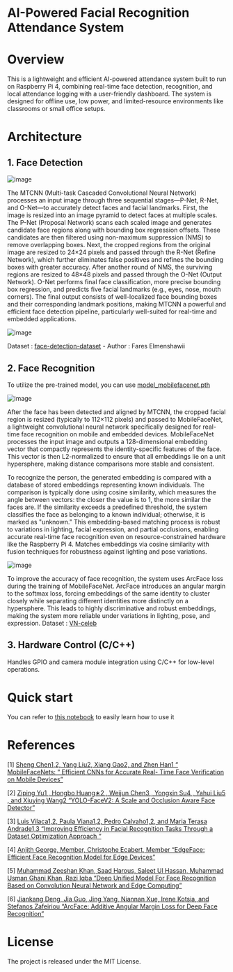 # AI-Powered Facial Recognition Attendance System

# Overview
This is a lightweight and efficient AI-powered attendance system built to run on Raspberry Pi 4, combining real-time face detection, recognition, and local attendance logging with a user-friendly dashboard. The system is designed for offline use, low power, and limited-resource environments like classrooms or small office setups.

# Architecture
## 1. Face Detection

![image](https://github.com/user-attachments/assets/16b6fe2b-5b3c-4160-a135-c0583097e31b)

The MTCNN (Multi-task Cascaded Convolutional Neural Network) processes an input image through three sequential stages—P-Net, R-Net, and O-Net—to accurately detect faces and facial landmarks. First, the image is resized into an image pyramid to detect faces at multiple scales. The P-Net (Proposal Network) scans each scaled image and generates candidate face regions along with bounding box regression offsets. These candidates are then filtered using non-maximum suppression (NMS) to remove overlapping boxes. Next, the cropped regions from the original image are resized to 24×24 pixels and passed through the R-Net (Refine Network), which further eliminates false positives and refines the bounding boxes with greater accuracy. After another round of NMS, the surviving regions are resized to 48×48 pixels and passed through the O-Net (Output Network). O-Net performs final face classification, more precise bounding box regression, and predicts five facial landmarks (e.g., eyes, nose, mouth corners). The final output consists of well-localized face bounding boxes and their corresponding landmark positions, making MTCNN a powerful and efficient face detection pipeline, particularly well-suited for real-time and embedded applications.

![image](https://github.com/user-attachments/assets/db179110-054c-4a73-99e4-71229899ac82)

Dataset : [face-detection-dataset](https://www.kaggle.com/datasets/fareselmenshawii/face-detection-dataset) - Author : Fares Elmenshawii
## 2. Face Recognition
To utilize the pre-trained model, you can use [model_mobilefacenet.pth](https://github.com/luongdang1/Face-Recognition-Attendance-System/blob/main/model_mobilefacenet.pth)

![image](https://github.com/user-attachments/assets/e3b8ce42-8682-4d38-9456-01c46228275f)

After the face has been detected and aligned by MTCNN, the cropped facial region is resized (typically to 112×112 pixels) and passed to MobileFaceNet, a lightweight convolutional neural network specifically designed for real-time face recognition on mobile and embedded devices. MobileFaceNet processes the input image and outputs a 128-dimensional embedding vector that compactly represents the identity-specific features of the face. This vector is then L2-normalized to ensure that all embeddings lie on a unit hypersphere, making distance comparisons more stable and consistent.

To recognize the person, the generated embedding is compared with a database of stored embeddings representing known individuals. The comparison is typically done using cosine similarity, which measures the angle between vectors: the closer the value is to 1, the more similar the faces are. If the similarity exceeds a predefined threshold, the system classifies the face as belonging to a known individual; otherwise, it is marked as "unknown." This embedding-based matching process is robust to variations in lighting, facial expression, and partial occlusions, enabling accurate real-time face recognition even on resource-constrained hardware like the Raspberry Pi 4.
Matches embeddings via cosine similarity with fusion techniques for robustness against lighting and pose variations.

![image](https://github.com/user-attachments/assets/f0154b83-5b87-4b33-8644-30e93d7b2ffd)

To improve the accuracy of face recognition, the system uses ArcFace loss during the training of MobileFaceNet. ArcFace introduces an angular margin to the softmax loss, forcing embeddings of the same identity to cluster closely while separating different identities more distinctly on a hypersphere. This leads to highly discriminative and robust embeddings, making the system more reliable under variations in lighting, pose, and expression.
Dataset : [VN-celeb](https://www.kaggle.com/datasets/duypok/vn-celeb)
## 3. Hardware Control (C/C++)
Handles GPIO and camera module integration using C/C++ for low-level operations.

# Quick start
You can refer to [this notebook](https://github.com/luongdang1/Face-Recognition-Attendance-System/blob/main/face_recognitionn.ipynb) to easily learn how to use it
# References 
[1] [Sheng Chen1,2, Yang Liu2, Xiang Gao2, and Zhen Han1 “ MobileFaceNets: “ Efficient 
CNNs for Accurate Real- Time Face Verification on Mobile Devices”](https://arxiv.org/pdf/1804.07573)

[2] [Ziping Yu1 , Hongbo Huang∗2 , Weijun Chen3 , Yongxin Su4 , Yahui Liu5 , and 
Xiuying Wang2 “YOLO-FaceV2: A Scale and Occlusion Aware Face Detector”](https://arxiv.org/pdf/2208.02019)

[3] [Luis Vilaca1,2, Paula Viana1,2, Pedro Calvaho1,2, and Maria Terasa Andrade1,3 
“Improving Efficiency in Facial Recognition Tasks Through a Dataset Optimization 
Approach “](https://ieeexplore.ieee.org/stamp/stamp.jsp?arnumber=10452341)

[4] [Anjith George, Member, Christophe Ecabert, Member “EdgeFace: Efficient Face 
Recognition Model for Edge Devices”](https://arxiv.org/pdf/2307.01838)

[5] [Muhammad Zeeshan Khan, Saad Harous, Saleet Ul Hassan, Muhammad Usman 
Ghani Khan, Razi Iqba “Deep Unified Model For Face Recognition Based on 
Convolution Neural Network and Edge Computing”](https://ieeexplore.ieee.org/stamp/stamp.jsp?arnumber=8721062)

[6] [Jiankang Deng, Jia Guo, Jing Yang, Niannan Xue, Irene Kotsia, and Stefanos 
Zafeiriou “ArcFace: Additive Angular Margin Loss for Deep Face Recognition”](https://arxiv.org/pdf/1801.07698)
# License
The project is released under the MIT License.


